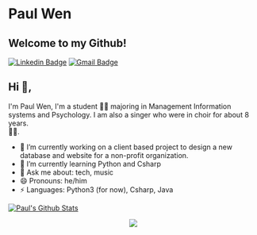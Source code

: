 
# Paul Wen
## Welcome to my Github!
 [![Linkedin Badge](https://img.shields.io/badge/-PaulWen-blue?style=flat-square&logo=Linkedin&logoColor=white&link=https://www.linkedin.com/in/kunalraghav/)](https://www.linkedin.com/in/yilinwenutexas) 
[![Gmail Badge](https://img.shields.io/badge/-paulywen@utexas.edu-c14438?style=flat-square&logo=Gmail&logoColor=white&link=mailto:kraghav123@gmail.com)](mailto:paulywen@utexas.edu)

## Hi 👋, 
I'm Paul Wen, I'm a student 👨‍💻 majoring in Management Information systems and Psychology. I am also a singer who were in choir for about 8 years.  
🏄‍♂️. 

- 🔭 I’m currently working on a client based project to design a new database and website for a non-profit organization.
- 🌱 I’m currently learning Python and Csharp 
- 💬 Ask me about: tech, music
- 😄 Pronouns: he/him
-  ⚡ Languages: Python3 (for now), Csharp, Java

[![Paul's Github Stats](https://github-readme-stats.vercel.app/api?username=0417Paul)](https://github.com/anuraghazra/github-readme-stats)



<p align="center">
<img src = "https://visitor-badge.laobi.icu/badge?page_id=0417Paul"/>
</p>

